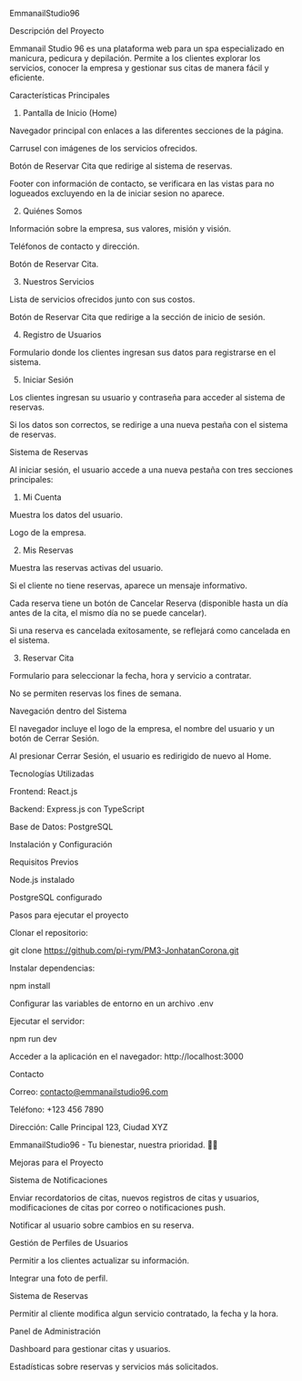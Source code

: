 EmmanailStudio96 

Descripción del Proyecto

Emmanail Studio 96 es una plataforma web para un spa especializado en manicura, pedicura y depilación. Permite a los clientes explorar los servicios, conocer la empresa y gestionar sus citas de manera fácil y eficiente.

Características Principales

1. Pantalla de Inicio (Home)

Navegador principal con enlaces a las diferentes secciones de la página.

Carrusel con imágenes de los servicios ofrecidos.

Botón de Reservar Cita que redirige al sistema de reservas.

Footer con información de contacto, se verificara en las vistas para no logueados excluyendo en la de iniciar sesion no aparece.

2. Quiénes Somos

Información sobre la empresa, sus valores, misión y visión.

Teléfonos de contacto y dirección.

Botón de Reservar Cita.

3. Nuestros Servicios

Lista de servicios ofrecidos junto con sus costos.

Botón de Reservar Cita que redirige a la sección de inicio de sesión.

4. Registro de Usuarios

Formulario donde los clientes ingresan sus datos para registrarse en el sistema.

5. Iniciar Sesión

Los clientes ingresan su usuario y contraseña para acceder al sistema de reservas.

Si los datos son correctos, se redirige a una nueva pestaña con el sistema de reservas.

Sistema de Reservas

Al iniciar sesión, el usuario accede a una nueva pestaña con tres secciones principales:

1. Mi Cuenta

Muestra los datos del usuario.

Logo de la empresa.

2. Mis Reservas

Muestra las reservas activas del usuario.

Si el cliente no tiene reservas, aparece un mensaje informativo.

Cada reserva tiene un botón de Cancelar Reserva (disponible hasta un día antes de la cita, el mismo día no se puede cancelar).

Si una reserva es cancelada exitosamente, se reflejará como cancelada en el sistema.

3. Reservar Cita

Formulario para seleccionar la fecha, hora y servicio a contratar.

No se permiten reservas los fines de semana.

Navegación dentro del Sistema

El navegador incluye el logo de la empresa, el nombre del usuario y un botón de Cerrar Sesión.

Al presionar Cerrar Sesión, el usuario es redirigido de nuevo al Home.

Tecnologías Utilizadas

Frontend: React.js

Backend: Express.js con TypeScript

Base de Datos: PostgreSQL

Instalación y Configuración

Requisitos Previos

Node.js instalado

PostgreSQL configurado

Pasos para ejecutar el proyecto

Clonar el repositorio:

git clone https://github.com/pi-rym/PM3-JonhatanCorona.git

Instalar dependencias:

npm install

Configurar las variables de entorno en un archivo .env

Ejecutar el servidor:

npm run dev

Acceder a la aplicación en el navegador: http://localhost:3000

Contacto

Correo: contacto@emmanailstudio96.com

Teléfono: +123 456 7890

Dirección: Calle Principal 123, Ciudad XYZ

EmmanailStudio96 - Tu bienestar, nuestra prioridad. 💅✨



Mejoras para el Proyecto


Sistema de Notificaciones

Enviar recordatorios de citas, nuevos registros de citas y usuarios, modificaciones de citas por correo o notificaciones push.

Notificar al usuario sobre cambios en su reserva.


Gestión de Perfiles de Usuarios

Permitir a los clientes actualizar su información.

Integrar una foto de perfil.


Sistema de Reservas

Permitir al cliente modifica algun servicio contratado, la fecha y la hora.


Panel de Administración

Dashboard para gestionar citas y usuarios.

Estadísticas sobre reservas y servicios más solicitados.